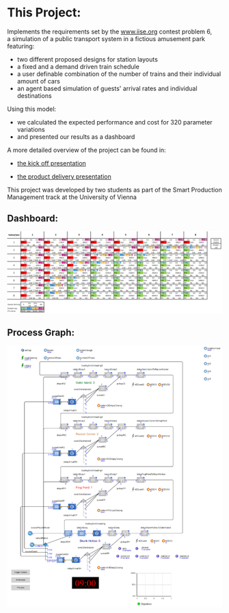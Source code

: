 # This Project:

Implements the requirements set by the www.iise.org contest problem 6,  
a simulation of a public transport system in a fictious amusement park featuring:

* two different proposed designs for station layouts
* a fixed and a demand driven train schedule 
* a user definable combination of the number of trains and their individual amount of cars 
* an agent based simulation of guests' arrival rates and individual destinations

Using this model:

* we calculated the expected performance and cost for 320 parameter variations 
* and presented our results as a dashboard

A more detailed overview of the project can be found in:

* <a href="/presentation_kick_off.pdf">the kick off presentation</a>

* <a href="/presentation_product_delivery.pdf">the product delivery presentation</a>

This project was developed by two students as part of the Smart Production Management track at the University of Vienna


## Dashboard:

<img src="/Dashboard.PNG" width="750"/>

## Process Graph:

<img src="/Process_graph.PNG" width="750"/>
